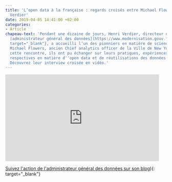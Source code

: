 ```yaml
---
title: 'L’open data à la française : regards croisés entre Michael Flowers et Henri
  Verdier'
date: 2019-04-05 14:41:00 +02:00
categories:
- Article
chapeau-text: 'Pendant une dizaine de jours, Henri Verdier, directeur d’Etalab et
  [administrateur général des données](https://www.modernisation.gouv.fr/home/administrateur-general-des-donnees-chief-data-officer-interview-henri-verdier){:
  target="_blank"}, a accueilli l’un des pionniers en matière de science de la donnée,
  Michael Flowers, ancien Chief analytics officer de la Ville de New York. Lors de
  cette rencontre, ils ont pu échanger sur leurs pratiques, expériences et vision
  respectives en matière d''open data et de réutilisations des données publiques.
  Découvrez leur interview croisée en vidéo.'
---
```


<iframe frameborder="0" width="480" height="270" src="https://www.dailymotion.com/embed/video/x2u6lex" allowfullscreen allow="autoplay"></iframe>

[Suivez l'action de l'administrateur général des données sur son blog](https://agd.data.gouv.fr/)){: target="_blank"}